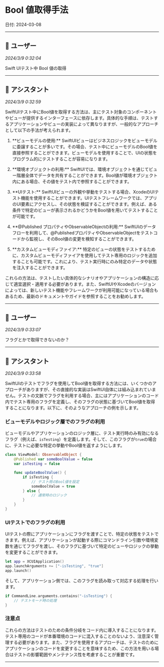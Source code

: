 # Bool 値取得手法

日付: 2024-03-08

---

## 👤 ユーザー
*2024/3/9 0:32:04*

Swift UIテスト中 Bool 値の取得

---

## 🤖 アシスタント
*2024/3/9 0:32:59*

SwiftUIテスト中にBool値を取得する方法は、主にテスト対象のコンポーネントやビューが提供するインターフェースに依存します。具体的な手順は、テストするアプリケーションやビューの実装によって異なりますが、一般的なアプローチとして以下の手法が考えられます。

1. \*\*ビューモデルの使用:\*\* SwiftUIビューはビジネスロジックをビューモデルに委譲することが多いです。その場合、テスト中にビューモデルのBool値を直接参照することができます。ビューモデルを使用することで、UIの状態をプログラム的にテストすることが容易になります。

2. \*\*環境オブジェクトの利用:\*\* SwiftUIでは、環境オブジェクトを通じてビュー階層全体でデータを共有することができます。Bool値が環境オブジェクト内にある場合、その値をテスト内で参照することができます。

3. \*\*UIテスト:\*\* SwiftUIビューの外観や挙動をテストする場合、XcodeのUIテスト機能を使用することができます。UIテストフレームワークでは、アプリのUI要素にアクセスし、その状態を検証することができます。例えば、ある条件で特定のビューが表示されるかどうかをBool値を用いてテストすることが可能です。

4. \*\*@Published プロパティやObservableObjectの利用:\*\* SwiftUIのデータフローを利用して、@PublishedプロパティやObservableObjectをテストコードから監視し、そのBool値の変更を検知することができます。

5. \*\*カスタムビューモディファイア:\*\* 特定のビューの状態をテストするために、カスタムビューモディファイアを使用してテスト専用のロジックを追加することも可能です。これにより、テスト実行時にのみ特定のデータや状態を注入することができます。

これらの方法は、テストしたい具体的なシナリオやアプリケーションの構造に応じて適宜選択・適用する必要があります。また、SwiftUIやXcodeのバージョンによっては、新しいテスト機能やフレームワークが利用可能になっている場合もあるため、最新のドキュメントやガイドを参照することをお勧めします。

---

## 👤 ユーザー
*2024/3/9 0:33:07*

フラグとかで取得できないのか？

---

## 🤖 アシスタント
*2024/3/9 0:33:58*

SwiftUIのテストでフラグを使用してBool値を取得する方法には、いくつかのアプローチがありますが、その直接的な実装はSwiftUI自体には組み込まれていません。テストの文脈でフラグを利用する場合、主にはアプリケーションのコード内でテスト専用のフラグを定義し、そのフラグの状態に基づいてBool値を取得することになります。以下に、そのようなアプローチの例を示します。

### ビューモデルやロジック層でのフラグの利用

ビューモデルやアプリケーションのロジック層に、テスト実行時のみ有効になるフラグ（例えば、`isTesting`）を定義します。そして、このフラグが`true`の場合に、テストに必要な特定の挙動やBool値を返すようにします。

```swift
class ViewModel: ObservableObject {
    @Published var someBoolValue = false
    var isTesting = false

    func updateBoolValue() {
        if isTesting {
            // テスト用のBool値を設定
            someBoolValue = true
        } else {
            // 通常時のロジック
        }
    }
}
```

### UIテストでのフラグの利用

UIテストの際にアプリケーションにフラグを渡すことで、特定の状態をテストできます。例えば、アプリケーションが起動する際にコマンドライン引数や環境変数を通じてフラグを渡し、そのフラグに基づいて特定のビューやロジックの挙動を変更することができます。

```swift
let app = XCUIApplication()
app.launchArguments += ["-isTesting", "true"]
app.launch()
```

そして、アプリケーション側では、このフラグを読み取って対応する処理を行います。

```swift
if CommandLine.arguments.contains("-isTesting") {
    // テストモード時の処理
}
```

### 注意点

これらの方法はテストのための条件分岐をコード内に導入することになります。テスト専用のコードが本番環境のコードに混入することのないよう、注意深く管理する必要があります。また、フラグを使用するアプローチは、テストのためにアプリケーションのコードを変更することを意味するため、この方法を用いる場合はテストの影響範囲やメンテナンス性を考慮することが重要です。

---
